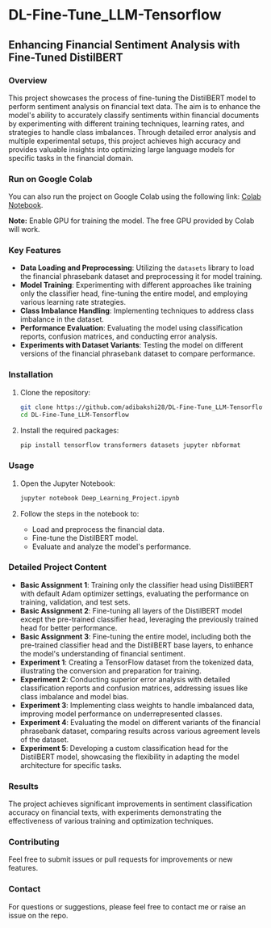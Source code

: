 # DL-Fine-Tune_LLM-Tensorflow

## Enhancing Financial Sentiment Analysis with Fine-Tuned DistilBERT

### Overview
This project showcases the process of fine-tuning the DistilBERT model to perform sentiment analysis on financial text data. The aim is to enhance the model's ability to accurately classify sentiments within financial documents by experimenting with different training techniques, learning rates, and strategies to handle class imbalances. Through detailed error analysis and multiple experimental setups, this project achieves high accuracy and provides valuable insights into optimizing large language models for specific tasks in the financial domain.

### Run on Google Colab
You can also run the project on Google Colab using the following link: [Colab Notebook](https://colab.research.google.com/drive/18egCEmEa5H4ablxko7eVpdYMe-as15NQ?usp=sharing).

**Note:** Enable GPU for training the model. The free GPU provided by Colab will work.

### Key Features
- **Data Loading and Preprocessing**: Utilizing the `datasets` library to load the financial phrasebank dataset and preprocessing it for model training.
- **Model Training**: Experimenting with different approaches like training only the classifier head, fine-tuning the entire model, and employing various learning rate strategies.
- **Class Imbalance Handling**: Implementing techniques to address class imbalance in the dataset.
- **Performance Evaluation**: Evaluating the model using classification reports, confusion matrices, and conducting error analysis.
- **Experiments with Dataset Variants**: Testing the model on different versions of the financial phrasebank dataset to compare performance.

### Installation
1. Clone the repository:
    ```bash
    git clone https://github.com/adibakshi28/DL-Fine-Tune_LLM-Tensorflow.git
    cd DL-Fine-Tune_LLM-Tensorflow
    ```

2. Install the required packages:
    ```bash
    pip install tensorflow transformers datasets jupyter nbformat
    ```

### Usage
1. Open the Jupyter Notebook:
    ```bash
    jupyter notebook Deep_Learning_Project.ipynb
    ```

2. Follow the steps in the notebook to:
    - Load and preprocess the financial data.
    - Fine-tune the DistilBERT model.
    - Evaluate and analyze the model's performance.

### Detailed Project Content
- **Basic Assignment 1**: Training only the classifier head using DistilBERT with default Adam optimizer settings, evaluating the performance on training, validation, and test sets.
- **Basic Assignment 2**: Fine-tuning all layers of the DistilBERT model except the pre-trained classifier head, leveraging the previously trained head for better performance.
- **Basic Assignment 3**: Fine-tuning the entire model, including both the pre-trained classifier head and the DistilBERT base layers, to enhance the model's understanding of financial sentiment.
- **Experiment 1**: Creating a TensorFlow dataset from the tokenized data, illustrating the conversion and preparation for training.
- **Experiment 2**: Conducting superior error analysis with detailed classification reports and confusion matrices, addressing issues like class imbalance and model bias.
- **Experiment 3**: Implementing class weights to handle imbalanced data, improving model performance on underrepresented classes.
- **Experiment 4**: Evaluating the model on different variants of the financial phrasebank dataset, comparing results across various agreement levels of the dataset.
- **Experiment 5**: Developing a custom classification head for the DistilBERT model, showcasing the flexibility in adapting the model architecture for specific tasks.

### Results
The project achieves significant improvements in sentiment classification accuracy on financial texts, with experiments demonstrating the effectiveness of various training and optimization techniques.

### Contributing
Feel free to submit issues or pull requests for improvements or new features.

### Contact
For questions or suggestions, please feel free to contact me or raise an issue on the repo.
